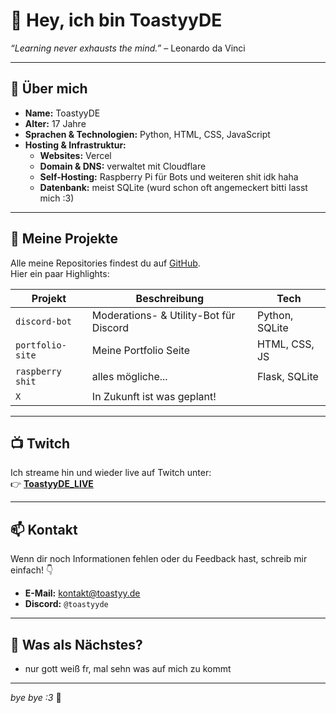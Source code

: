 # 👋 Hey, ich bin ToastyyDE
*“Learning never exhausts the mind.”* – Leonardo da Vinci

---

## 🚀 Über mich
- **Name:** ToastyyDE  
- **Alter:** 17 Jahre  
- **Sprachen & Technologien:** Python, HTML, CSS, JavaScript  
- **Hosting & Infrastruktur:**
  - **Websites:** Vercel  
  - **Domain & DNS:** verwaltet mit Cloudflare  
  - **Self-Hosting:** Raspberry Pi für Bots und weiteren shit idk haha 
  - **Datenbank:** meist SQLite (wurd schon oft angemeckert bitti lasst mich :3) 

---

## 📂 Meine Projekte
Alle meine Repositories findest du auf [GitHub](https://github.com/ToastyyDE).  
Hier ein paar Highlights:

| Projekt          | Beschreibung                           | Tech               |
| ---------------- | -------------------------------------- | ------------------ |
| `discord-bot`    | Moderations- & Utility-Bot für Discord | Python, SQLite     |
| `portfolio-site` | Meine Portfolio Seite                  | HTML, CSS, JS      |
| `raspberry shit` | alles mögliche...                      | Flask, SQLite      |
| `X`              | In Zukunft ist was geplant!            |                    |

---

## 📺 Twitch
Ich streame hin und wieder live auf Twitch unter:  
👉 **[ToastyyDE_LIVE](https://twitch.tv/ToastyyDE_LIVE)**

---

## 📫 Kontakt
Wenn dir noch Informationen fehlen oder du Feedback hast, schreib mir einfach! 👇
- **E-Mail:** [kontakt@toastyy.de](mailto:kontakt@toastyy.de)  
- **Discord:** `@toastyyde`  

---

## 🎯 Was als Nächstes?
- nur gott weiß fr, mal sehn was auf mich zu kommt

---

*bye bye :3* 🚀
